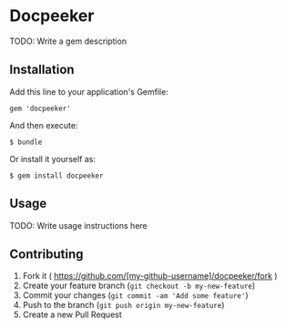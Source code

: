 # Docpeeker

TODO: Write a gem description

## Installation

Add this line to your application's Gemfile:

    gem 'docpeeker'

And then execute:

    $ bundle

Or install it yourself as:

    $ gem install docpeeker

## Usage

TODO: Write usage instructions here

## Contributing

1. Fork it ( https://github.com/[my-github-username]/docpeeker/fork )
2. Create your feature branch (`git checkout -b my-new-feature`)
3. Commit your changes (`git commit -am 'Add some feature'`)
4. Push to the branch (`git push origin my-new-feature`)
5. Create a new Pull Request
